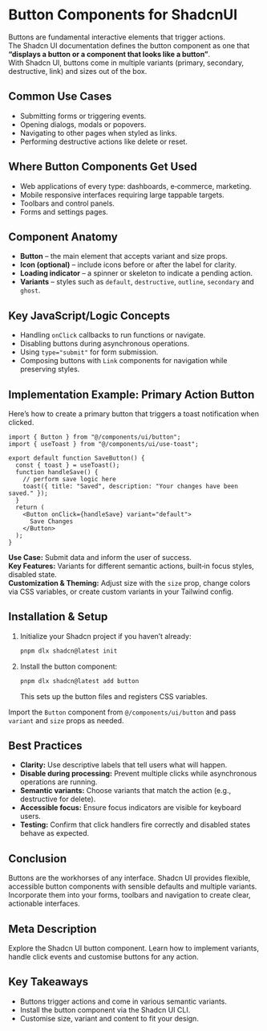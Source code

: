 # Button Components for ShadcnUI

Buttons are fundamental interactive elements that trigger actions.  
The Shadcn UI documentation defines the button component as one that **“displays a button or a component that looks like a button”**.  
With Shadcn UI, buttons come in multiple variants (primary, secondary, destructive, link) and sizes out of the box.

## Common Use Cases

- Submitting forms or triggering events.  
- Opening dialogs, modals or popovers.  
- Navigating to other pages when styled as links.  
- Performing destructive actions like delete or reset.

## Where Button Components Get Used

- Web applications of every type: dashboards, e‑commerce, marketing.  
- Mobile responsive interfaces requiring large tappable targets.  
- Toolbars and control panels.  
- Forms and settings pages.

## Component Anatomy

- **Button** – the main element that accepts variant and size props.  
- **Icon (optional)** – include icons before or after the label for clarity.  
- **Loading indicator** – a spinner or skeleton to indicate a pending action.  
- **Variants** – styles such as `default`, `destructive`, `outline`, `secondary` and `ghost`.

## Key JavaScript/Logic Concepts

- Handling `onClick` callbacks to run functions or navigate.  
- Disabling buttons during asynchronous operations.  
- Using `type="submit"` for form submission.  
- Composing buttons with `Link` components for navigation while preserving styles.

## Implementation Example: Primary Action Button

Here’s how to create a primary button that triggers a toast notification when clicked.

```tsx
import { Button } from "@/components/ui/button";
import { useToast } from "@/components/ui/use-toast";

export default function SaveButton() {
  const { toast } = useToast();
  function handleSave() {
    // perform save logic here
    toast({ title: "Saved", description: "Your changes have been saved." });
  }
  return (
    <Button onClick={handleSave} variant="default">
      Save Changes
    </Button>
  );
}
```

**Use Case:** Submit data and inform the user of success.  
**Key Features:** Variants for different semantic actions, built‑in focus styles, disabled state.  
**Customization & Theming:** Adjust size with the `size` prop, change colors via CSS variables, or create custom variants in your Tailwind config.

## Installation & Setup

1. Initialize your Shadcn project if you haven’t already:  
   ```sh
   pnpm dlx shadcn@latest init
   ```
2. Install the button component:  
   ```sh
   pnpm dlx shadcn@latest add button
   ```  
   This sets up the button files and registers CSS variables.

Import the `Button` component from `@/components/ui/button` and pass `variant` and `size` props as needed.

## Best Practices

- **Clarity:** Use descriptive labels that tell users what will happen.  
- **Disable during processing:** Prevent multiple clicks while asynchronous operations are running.  
- **Semantic variants:** Choose variants that match the action (e.g., destructive for delete).  
- **Accessible focus:** Ensure focus indicators are visible for keyboard users.  
- **Testing:** Confirm that click handlers fire correctly and disabled states behave as expected.

## Conclusion

Buttons are the workhorses of any interface.  Shadcn UI provides flexible, accessible button components with sensible defaults and multiple variants.  Incorporate them into your forms, toolbars and navigation to create clear, actionable interfaces.

## Meta Description

Explore the Shadcn UI button component.  Learn how to implement variants, handle click events and customise buttons for any action.

## Key Takeaways

- Buttons trigger actions and come in various semantic variants.  
- Install the button component via the Shadcn UI CLI.  
- Customise size, variant and content to fit your design.
